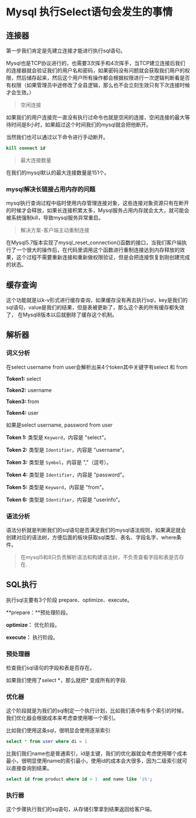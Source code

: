 # Mysql 执行Select语句会发生的事情

## 连接器

第一步我们肯定是先建立连接才能进行执行sql语句。

Mysql也是TCP协议进行的，也需要3次挥手和4次挥手，当TCP建立连接后我们的连接器就会验证我们的用户名和密码，如果密码没有问题就会获取我们用户的权限，然后储存起来，然后这个用户所有操作都会根据权限进行一次逻辑判断看是否有权限（如果管理员中途修改了全县逻辑，那么也不会立刻生效只有下次连接时候才会生效。）

> 空闲连接

如果我们的用户连接完一直没有执行过命令也就是空闲的连接，空闲连接的最大等待时间是8小时，如果超过这个时间我们的mysql就会把他断开。



当然我们也可以通过以下命令进行手动断开。

~~~sql
kill connect id
~~~

> 最大连接数量

在我们的mysql默认的最大连接数量是151个。

### mysql解决长链接占用内存的问题

mysql执行查询过程中临时使用内存管理连接对象，这些连接对象资源只有在断开的时候才会释放，如果长连接积累太多，Mysql服务占用内存就会太大，就可能会被系统强制kill，导致mysql服务异常重启。

> 解决方案-客户端主动重制连接

在Mysql5.7版本实现了mysql_reset_connection()函数的接口，当我们客户端执行了一个很大的操作后，在代码里调用这个函数进行重制连接达到内存释放的效果，这个过程不需要重新连接和重新做权限验证，但是会把连接恢复到刚创建完成的状态。

## 缓存查询

​	这个功能就是以k-v形式进行缓存查询，如果缓存没有再去执行sql，key是我们的sql语句，value是我们的结果，但是表被更新了，那么这个表的所有缓存都失效了， 在Mysql8版本以后就删除了缓存这个机制。

## 解析器

### 词义分析

在select username from user会解析出来4个token其中关键字有select 和 from

**Token1:** select

**Token2:** username

**Token3:** from

**Token4:** user

如果是select username, password from user

**Token 1:** 类型是 `Keyword`，内容是 "select"。

**Token 2:** 类型是 `Identifier`，内容是 "username"。

**Token 3:** 类型是 `Symbol`，内容是 ","（逗号）。

**Token 4:** 类型是 `Identifier`，内容是 "password"。

**Token 5:** 类型是 `Keyword`，内容是 "from"。

**Token 6:** 类型是 `Identifier`，内容是 "userinfo"。

### 语法分析

语法分析就是判断我们的sql语句是否满足我们的mysql语法规则，如果满足就会创建对应的语法树，方便后面的板块获取sql类型、表名、字段名字、where条件。

> 在mysql5和8只负责解析语法和构建语法树，不负责查看字段和表是否存在.

## SQL执行

执行sql主要有3个阶段 prepare、optimize、execute。

**prepare：**预处理阶段。

**optimize：** 优化阶段。

**execute：** 执行阶段。

### 预处理器

检查我们sql语句的字段和表是否存在。

如果我们使用了select \*，那么就把\* 变成所有的字段.

### 优化器

这个阶段就是为我们的sql制定一个执行计划，比如我们表中有多个索引的时候，我们优化器会根据成本来考虑查使用哪一个索引。

比如我们使用这条sql，很明显会使用逐渐索引

~~~sql
select * from user where di = 1
~~~

比我们我们name也是普通索引，id是主键，我们的优化器就会考虑使用哪个成本最小，很明显使用name的索引最小，使用id的成本会大很多，因为二级索引就可以直接查询到结果。

```sql
select id from product where id > 1  and name like 'i%';
```

### 执行器

这个步骤执行我们的sq语句，从存储引擎拿到结果返回给客户端。